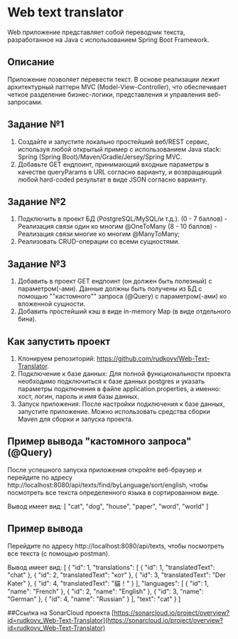 # Web text translator
Web приложение представляет собой переводчик текста, разработанное на Java с использованием Spring Boot Framework. 
## Описание
Приложение позволяет перевести текст. В основе реализации лежит архитектурный паттерн MVC (Model-View-Controller), что обеспечивает четкое разделение бизнес-логики, представления и управления веб-запросами.
## Задание №1
1. Создайте и запустите локально простейший веб/REST сервис, используя любой открытый пример с использованием Java stack: Spring (Spring Boot)/Maven/Gradle/Jersey/Spring MVC.
2. Добавьте GET ендпоинт, принимающий входные параметры в качестве queryParams в URL согласно варианту, и возвращающий любой hard-coded результат в виде JSON согласно варианту.

## Задание №2
1. Подключить в проект БД (PostgreSQL/MySQL/и т.д.). (0 - 7 баллов) - Реализация связи один ко многим @OneToMany (8 - 10 баллов) - Реализация связи многие ко многим @ManyToMany;
2. Реализовать CRUD-операции со всеми сущностями.

## Задание №3
1. Добавить в проект GET ендпоинт (он должен быть полезный) с параметром(-ами). Данные должны быть получены из БД с помощью ""кастомного"" запроса (@Query) с параметром(-ами) ко вложенной сущности.
2. Добавить простейший кэш в виде in-memory Map (в виде отдельного бина).

## Как запустить проект
1. Клонируем репозиторий: https://github.com/rudkovv/Web-Text-Translator.
2. Подключение к базе данных: Для полной функциональности проекта необходимо подключиться к базе данных postgres и указать параметры подключения в файле application.properties, а именно: хост, логин, пароль и имя базы данных.
3. Запуск приложения: После настройки подключения к базе данных, запустите приложение. Можно использовать средства сборки Maven для сборки и запуска проекта.

## Пример вывода "кастомного запроса" (@Query)
После успешного запуска приложения откройте веб-браузер и перейдите по адресу http://localhost:8080/api/texts/find/byLanguage/sort/english, чтобы посмотреть все текста определенного языка в сортированном виде.

Вывод имеет вид:
[
    "cat",
    "dog",
    "house",
    "paper",
    "word",
    "world"
]

## Пример вывода
Перейдите по адресу http://localhost:8080/api/texts, чтобы посмотреть все текста (с помощью postman).

Вывод имеет вид:
[
    {
        "id": 1,
        "translations": [
            {
                "id": 1,
                "translatedText": "chat"
            },
            {
                "id": 2,
                "translatedText": "кот"
            },
            {
                "id": 3,
                "translatedText": "Der Kater"
            },
            {
                "id": 4,
                "translatedText": "貓！"
            }
        ],
        "languages": [
            {
                "id": 1,
                "name": "French"
            },
            {
                "id": 2,
                "name": "English"
            },
            {
                "id": 3,
                "name": "German"
            },
            {
                "id": 4,
                "name": "Russian"
            }
        ],
        "text": "cat"
    }
]

##Ссылка на SonarCloud проекта
[https://sonarcloud.io/project/overview?id=rudkovv_Web-Text-Translator](https://sonarcloud.io/project/overview?id=rudkovv_Web-Text-Translator)

